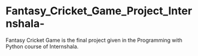 # Fantasy_Cricket_Game_Project_Internshala-
Fantasy Cricket Game is the final project given in the Programming with Python course of Internshala.
